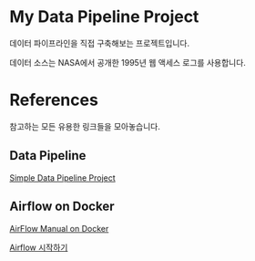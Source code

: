 # My Data Pipeline Project
데이터 파이프라인을 직접 구축해보는 프로젝트입니다.

데이터 소스는 NASA에서 공개한 1995년 웹 액세스 로그를 사용합니다.


# References
참고하는 모든 유용한 링크들을 모아놓습니다.

## Data Pipeline
[Simple Data Pipeline Project](https://github.com/yansfil/grab-data-world)

## Airflow on Docker
[AirFlow Manual on Docker](https://dorumugs.tistory.com/entry/AirFlow-Manual-on-Docker-stage-install)

[Airflow 시작하기](https://lsjsj92.tistory.com/631)